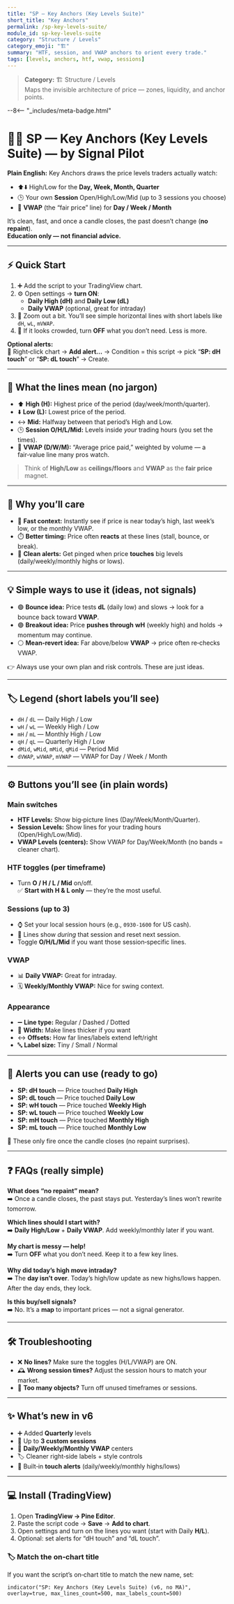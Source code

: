 ```yaml
---
title: "SP — Key Anchors (Key Levels Suite)"
short_title: "Key Anchors"
permalink: /sp-key-levels-suite/
module_id: sp-key-levels-suite
category: "Structure / Levels"
category_emoji: "🏗️"
summary: "HTF, session, and VWAP anchors to orient every trade."
tags: [levels, anchors, htf, vwap, sessions]
---
```



> **Category:** 🏗️ Structure / Levels  
> Maps the invisible architecture of price — zones, liquidity, and anchor points.

--8<-- "_includes/meta-badge.html"

# 🔑⚓ SP — Key Anchors (Key Levels Suite) — by Signal Pilot

**Plain English:** Key Anchors draws the price levels traders actually watch:
- ⬆️⬇️ High/Low for the **Day, Week, Month, Quarter**
- 🕒 Your own **Session** Open/High/Low/Mid (up to 3 sessions you choose)
- 🎯 **VWAP** (the “fair price” line) for **Day / Week / Month**

It’s clean, fast, and once a candle closes, the past doesn’t change (**no repaint**).  
**Education only — not financial advice.**

---

## ⚡ Quick Start

1. ➕ Add the script to your TradingView chart.  
2. ⚙️ Open settings → **turn ON**:  
   - **Daily High (dH)** and **Daily Low (dL)**  
   - **Daily VWAP** (optional, great for intraday)  
3. 🔎 Zoom out a bit. You’ll see simple horizontal lines with short labels like `dH`, `wL`, `mVWAP`.  
4. 🧹 If it looks crowded, turn **OFF** what you don’t need. Less is more.

**Optional alerts:**  
🔔 Right‑click chart → **Add alert…** → Condition = this script → pick
“**SP: dH touch**” or “**SP: dL touch**” → Create.

---

## 🧠 What the lines mean (no jargon)

- ⬆️ **High (H):** Highest price of the period (day/week/month/quarter).  
- ⬇️ **Low (L):** Lowest price of the period.  
- ↔️ **Mid:** Halfway between that period’s High and Low.  
- 🕒 **Session O/H/L/Mid:** Levels inside *your* trading hours (you set the times).  
- 🎯 **VWAP (D/W/M):** “Average price paid,” weighted by volume — a fair‑value line many pros watch.

> Think of **High/Low** as **ceilings/floors** and **VWAP** as the **fair price** magnet.

---

## 🎯 Why you’ll care

- 🧭 **Fast context:** Instantly see if price is near today’s high, last week’s low, or the monthly VWAP.  
- ⏱️ **Better timing:** Price often **reacts** at these lines (stall, bounce, or break).  
- 🔔 **Clean alerts:** Get pinged when price **touches** big levels (daily/weekly/monthly highs or lows).

---

## 💡 Simple ways to use it (ideas, not signals)

- 🟢 **Bounce idea:** Price tests **dL** (daily low) and slows → look for a bounce back toward **VWAP**.  
- 🟣 **Breakout idea:** Price **pushes through** **wH** (weekly high) and holds → momentum may continue.  
- ⚪ **Mean‑revert idea:** Far above/below **VWAP** → price often re‑checks VWAP.

👉 Always use your own plan and risk controls. These are just ideas.

---

## 🏷️ Legend (short labels you’ll see)

- `dH` / `dL` — Daily High / Low  
- `wH` / `wL` — Weekly High / Low  
- `mH` / `mL` — Monthly High / Low  
- `qH` / `qL` — Quarterly High / Low  
- `dMid`, `wMid`, `mMid`, `qMid` — Period Mid  
- `dVWAP`, `wVWAP`, `mVWAP` — VWAP for Day / Week / Month

---

## ⚙️ Buttons you’ll see (in plain words)

### Main switches
- **HTF Levels:** Show big‑picture lines (Day/Week/Month/Quarter).  
- **Session Levels:** Show lines for your trading hours (Open/High/Low/Mid).  
- **VWAP Levels (centers):** Show VWAP for Day/Week/Month (no bands = cleaner chart).

### HTF toggles (per timeframe)
- Turn **O / H / L / Mid** on/off.  
  ✅ **Start with H & L only** — they’re the most useful.

### Sessions (up to 3)
- ⌚ Set your local session hours (e.g., `0930-1600` for US cash).  
- 🔁 Lines show *during* that session and reset next session.  
- Toggle **O/H/L/Mid** if you want those session‑specific lines.

### VWAP
- 📊 **Daily VWAP:** Great for intraday.  
- 🗓️ **Weekly/Monthly VWAP:** Nice for swing context.

### Appearance
- ➖ **Line type:** Regular / Dashed / Dotted  
- 📏 **Width:** Make lines thicker if you want  
- ↔️ **Offsets:** How far lines/labels extend left/right  
- 🔤 **Label size:** Tiny / Small / Normal

---

## 🔔 Alerts you can use (ready to go)

- **SP: dH touch** — Price touched **Daily High**  
- **SP: dL touch** — Price touched **Daily Low**  
- **SP: wH touch** — Price touched **Weekly High**  
- **SP: wL touch** — Price touched **Weekly Low**  
- **SP: mH touch** — Price touched **Monthly High**  
- **SP: mL touch** — Price touched **Monthly Low**

🧷 These only fire once the candle closes (no repaint surprises).

---

## ❓ FAQs (really simple)

**What does “no repaint” mean?**  
➡️ Once a candle closes, the past stays put. Yesterday’s lines won’t rewrite tomorrow.

**Which lines should I start with?**  
➡️ **Daily High/Low** + **Daily VWAP**. Add weekly/monthly later if you want.

**My chart is messy — help!**  
➡️ Turn **OFF** what you don’t need. Keep it to a few key lines.

**Why did today’s high move intraday?**  
➡️ The **day isn’t over**. Today’s high/low update as new highs/lows happen. After the day ends, they lock.

**Is this buy/sell signals?**  
➡️ No. It’s a **map** to important prices — not a signal generator.

---

## 🛠️ Troubleshooting

- ❌ **No lines?** Make sure the toggles (H/L/VWAP) are ON.  
- 🕰️ **Wrong session times?** Adjust the session hours to match your market.  
- 🧽 **Too many objects?** Turn off unused timeframes or sessions.

---

## ✨ What’s new in v6

- ➕ Added **Quarterly** levels  
- 🔁 Up to **3 custom sessions**  
- 🎯 **Daily/Weekly/Monthly VWAP** centers  
- 🏷️ Cleaner right‑side labels + style controls  
- 🔔 Built‑in **touch alerts** (daily/weekly/monthly highs/lows)

---

## 💻 Install (TradingView)

1. Open **TradingView → Pine Editor**.  
2. Paste the script code → **Save** → **Add to chart**.  
3. Open settings and turn on the lines you want (start with Daily **H/L**).  
4. Optional: set alerts for “dH touch” and “dL touch”.

### 🏷️ Match the on‑chart title
If you want the script’s on‑chart title to match the new name, set:
```pine
indicator("SP: Key Anchors (Key Levels Suite) (v6, no MA)", overlay=true, max_lines_count=500, max_labels_count=500)
